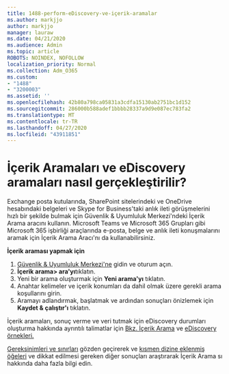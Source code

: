 ```yaml
---
title: 1488-perform-eDiscovery-ve-içerik-aramalar
ms.author: markjjo
author: markjjo
manager: lauraw
ms.date: 04/21/2020
ms.audience: Admin
ms.topic: article
ROBOTS: NOINDEX, NOFOLLOW
localization_priority: Normal
ms.collection: Adm_O365
ms.custom:
- "1488"
- "3200003"
ms.assetid: ''
ms.openlocfilehash: 42b80a798ca05831a3cdfa15130ab2751bc1d152
ms.sourcegitcommit: 286000b588adef1bbbb28337a9d9e087ec783fa2
ms.translationtype: MT
ms.contentlocale: tr-TR
ms.lasthandoff: 04/27/2020
ms.locfileid: "43911851"
---
```

# <a name="how-to-perform-content-searches-and-ediscovery-searches"></a>İçerik Aramaları ve eDiscovery aramaları nasıl gerçekleştirilir?

Exchange posta kutularında, SharePoint sitelerindeki ve OneDrive hesabındaki belgeleri ve Skype for Business'taki anlık ileti görüşmelerini hızlı bir şekilde bulmak için Güvenlik & Uyumluluk Merkezi'ndeki İçerik Arama aracını kullanın. Microsoft Teams ve Microsoft 365 Grupları gibi Microsoft 365 işbirliği araçlarında e-posta, belge ve anlık ileti konuşmalarını aramak için İçerik Arama Aracı'nı da kullanabilirsiniz.

**İçerik araması yapmak için**

1. [Güvenlik & Uyumluluk Merkezi'ne](https://protection.office.com) gidin ve oturum açın.
2. **İçerik arama> ara'yı**tıklatın.
3. Yeni bir arama oluşturmak için **Yeni arama'yı** tıklatın.
4. Anahtar kelimeler ve içerik konumları da dahil olmak üzere gerekli arama koşullarını girin.  
5. Aramayı adlandırmak, başlatmak ve ardından sonuçları önizlemek için **Kaydet & çalıştır'ı** tıklatın.

İçerik aramaları, sonuç verme ve veri tutmak için eDiscovery durumları oluşturma hakkında ayrıntılı talimatlar için [Bkz. İçerik Arama](https://docs.microsoft.com/office365/securitycompliance/content-search) ve [eDiscovery örnekleri.](https://docs.microsoft.com/office365/securitycompliance/ediscovery-cases)

[Gereksinimleri ve sınırları](https://docs.microsoft.com/office365/securitycompliance/limits-for-content-search) gözden geçirerek ve [kısmen dizine eklenmiş öğeleri](https://docs.microsoft.com/office365/securitycompliance/investigating-partially-indexed-items-in-ediscovery) ve dikkat edilmesi gereken diğer sonuçları araştırarak İçerik Arama sı hakkında daha fazla bilgi edin.